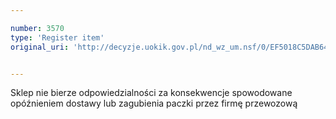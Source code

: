 ```yaml
---

number: 3570
type: 'Register item'
original_uri: 'http://decyzje.uokik.gov.pl/nd_wz_um.nsf/0/EF5018C5DAB6414BC1257A54003CF99D?OpenDocument'


---
```


Sklep nie bierze odpowiedzialności za konsekwencje spowodowane opóźnieniem dostawy lub zagubienia paczki przez firmę przewozową
